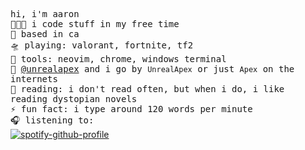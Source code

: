 <!-- README inspired by @bailey -->
<samp> hi, i'm aaron
  <br>
  👩🏼‍💻 i code stuff in my free time
  <br>
  🌁 based in ca
  <br>
  🛸 playing: valorant, fortnite, tf2
  <br>
  🧰 tools: neovim, chrome, windows terminal
  <br>
  📡 [@unrealapex](https://github.com/unrealapex) and i go by `UnrealApex` or just `Apex` on the internets
  <br>
  📖 reading: i don't read often, but when i do, i like reading dystopian novels
  <br>
  ⚡ fun fact: i type around 120 words per minute
  <br>
  🎧 listening to:  </samp><br>
[![spotify-github-profile](https://spotify-github-profile.vercel.app/api/view?uid=v7jtxe6rce9qw4agwx1emj17b&cover_image=true&theme=novatorem&bar_color=53b14f&bar_color_cover=true)](https://github.com/kittinan/spotify-github-profile)
<!-- ---

### Other Stuff
 I'm currently interesting in web development, but I'd like to try game development and data science.

<a href="https://github.com/anuraghazra/github-readme-stats">
  <img align="center" src="https://github-readme-stats.vercel.app/api?username=unrealapex&count_private=true&show_icons=true&include_all_commits&border_color=ffffff" />
</a>
<a href="https://github.com/anuraghazra/github-readme-stats">
  <img align="center" src="https://github-readme-stats.vercel.app/api/top-langs/?username=unrealapex&exclude_repo=Hello-World&border_color=ffffff" />
</a>



 ### My Coding Arsenal


- [Python](https://github.com/python/cpython)
- Java*
- [Kotlin](https://github.com/JetBrains/kotlin)*
- Javascript*
- HTML
- Markdown
- [Vim](https://github.com/vim/vim) commands

<sub>* still learning :p</sub>


### Current Goals

- contribute more to open source
- continue machine learning and AI stuff
- learn Java
- learn C++



### Tools I Use

- [Firefox](https://www.mozilla.org/en-US/firefox/new/)
- [ClickUp](https://clickup.com/)
- [Windows Terminal](https://github.com/microsoft/terminal)
- [Visual Studio Code](https://github.com/microsoft/vscode) <sub> with [vim emulation](https://github.com/VSCodeVim/Vim) of course!</sub>
- [Vim](https://github.com/vim/vim)


 When I'm not coding you can usually find me learning, playing chess or typing on [Monkeytype](https://monkeytype.com/).

 ### Currently playing:



### [Latest Chess Game](https://www.chess.com/game/live/36210546999) (as white)
<a href="https://www.chess.com/game/live/36210546999"><img src="https://images.chesscomfiles.com/uploads/game-gifs/90px/green/neo/0/cc/0/0/bUMwU2d2OUlsQklQa0FZSUJKM1ZKUzFTZnQhVGVnV0dDS1ROdFU4MFVOPyFic1BXc3lYUGRS.gif" height="300px" width="auto"></a>

 My pronouns are he/him.

This file was edited with the power of [![Vim](https://www.vim.org/images/vim_on_fire.gif)](https://www.vim.org/) -->

<!--
**UnrealApex/UnrealApex** is a ✨ _special_ ✨ repository because its README.md (this file) appears on your GitHub profile.

Here are some ideas to get you started:

- 🔭 I’m currently working on ...
- 🌱 I’m currently learning ...
- 👯 I’m looking to collaborate on ...
- 🤔 I’m looking for help with ...
- 💬 Ask me about ...
- 📫 How to reach me: ...
- 😄 Pronouns: he\him
- ⚡ Fun fact: ...
-->



